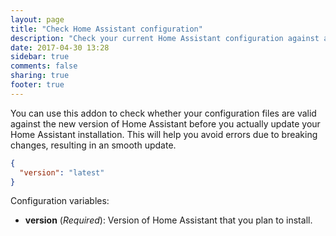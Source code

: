 ```yaml
---
layout: page
title: "Check Home Assistant configuration"
description: "Check your current Home Assistant configuration against a new version."
date: 2017-04-30 13:28
sidebar: true
comments: false
sharing: true
footer: true
---
```


You can use this addon to check whether your configuration files are valid against the new version of Home Assistant before you actually update your Home Assistant installation. This will help you avoid errors due to breaking changes, resulting in an smooth update.

```json
{
  "version": "latest"
}
```

Configuration variables:

- **version** (*Required*): Version of Home Assistant that you plan to install.
